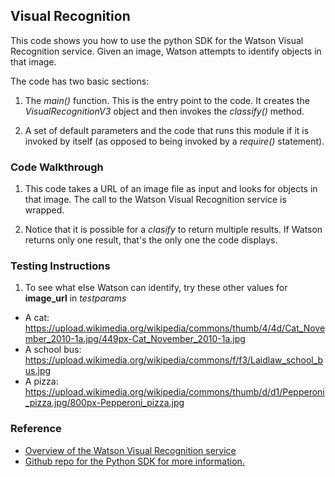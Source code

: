 ## Visual Recognition

This code shows you how to use the python SDK for the Watson Visual Recognition service. Given an image, Watson attempts to 
identify objects in that image.

The code has two basic sections: 

1. The *main()* function. This is the entry point to the code. It creates the *VisualRecognitionV3* object and then invokes 
the *classify()* method.

2. A set of default parameters and the code that runs this module if it is invoked by itself (as opposed to being invoked 
by a *require()* statement).

### Code Walkthrough
1. This code takes a URL of an image file as input and looks for objects in that image. The call to the Watson 
Visual Recognition service is wrapped.

2. Notice that it is possible for a *clasify* to return multiple results. If Watson returns only one result, that's the only 
one the code displays. 

### Testing Instructions

1. To see what else Watson can identify, try these other values for **image_url** in *testparams*
* A cat: https://upload.wikimedia.org/wikipedia/commons/thumb/4/4d/Cat_November_2010-1a.jpg/449px-Cat_November_2010-1a.jpg
* A school bus: https://upload.wikimedia.org/wikipedia/commons/f/f3/Laidlaw_school_bus.jpg
* A pizza: https://upload.wikimedia.org/wikipedia/commons/thumb/d/d1/Pepperoni_pizza.jpg/800px-Pepperoni_pizza.jpg


### Reference 
* [Overview of the Watson Visual Recognition service](https://www.ibm.com/watson/developercloud/doc/visual-recognition/index.html)
* [Github repo for the Python SDK for more information.](https://github.com/watson-developer-cloud/python-sdk)
    
